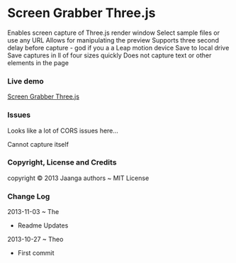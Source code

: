 Screen Grabber Three.js 
=======================
Enables screen capture of Three.js render window
Select sample files or use any URL
Allows for manipulating the preview
Supports three second delay before capture - god if you a a Leap motion device
Save to local drive
Save captures in ll of four sizes quickly
Does not capture text or other elements in the page

### Live demo
[Screen Grabber Three.js](http://jaanga.github.io/cookbook/threejs-screen-grabber/)

### Issues

Looks like a lot of CORS issues here...

Cannot capture itself

### Copyright, License and Credits
copyright &copy; 2013 Jaanga authors ~ MIT License

### Change Log

2013-11-03 ~ The

* Readme Updates


2013-10-27 ~ Theo

* First commit